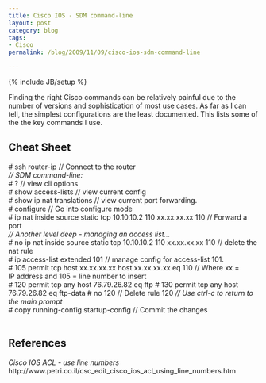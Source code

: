```yaml
---
title: Cisco IOS - SDM command-line
layout: post
category: blog
tags:
- Cisco
permalink: /blog/2009/11/09/cisco-ios-sdm-command-line

---
```

{% include JB/setup %}
<div id="node-70" class="node node-blog node-promoted">
  <div class="content clearfix">
    <div class="field field-name-body field-type-text-with-summary field-label-hidden"><div class="field-items"><div class="field-item even"><p>Finding the right Cisco commands can be relatively painful due to the number of versions and sophistication of most use cases. As far as I can tell, the simplest configurations are the least documented. This lists some of the the key commands I use.</p>
<!--break-->
<h2>Cheat Sheet</h2>
<p># ssh router-ip // Connect to the router<br /><em>// SDM command-line:</em><br />
# ? // view cli options<br />
# show access-lists // view current config<br />
# show ip nat translations // view current port forwarding.<br />
# configure // Go into configure mode<br />
# ip nat inside source static tcp 10.10.10.2 110 xx.xx.xx.xx 110 // Forward a port<br /><em>// Another level deep - managing an access list...</em><br />
# no ip nat inside source static tcp 10.10.10.2 110 xx.xx.xx.xx 110 // delete the nat rule<br />
# ip access-list extended 101 // manage config for access-list 101.<br />
# 105 permit tcp host xx.xx.xx.xx host xx.xx.xx.xx eq 110 // Where xx = IP address and 105 = line number to insert<br />
# 120 permit tcp any host 76.79.26.82 eq ftp
# 130 permit tcp any host 76.79.26.82 eq ftp-data
# no 120 // Delete rule 120
<em>// Use ctrl-c to return to the main prompt<br /></em># copy running-config startup-config // Commit the changes<br />
 </p>
<h2>References</h2>
<p><em>Cisco IOS ACL - use line numbers <br /></em>http://www.petri.co.il/csc_edit_cisco_ios_acl_using_line_numbers.htm</p>
<p> </p></div></div></div>  </div>
</div>
